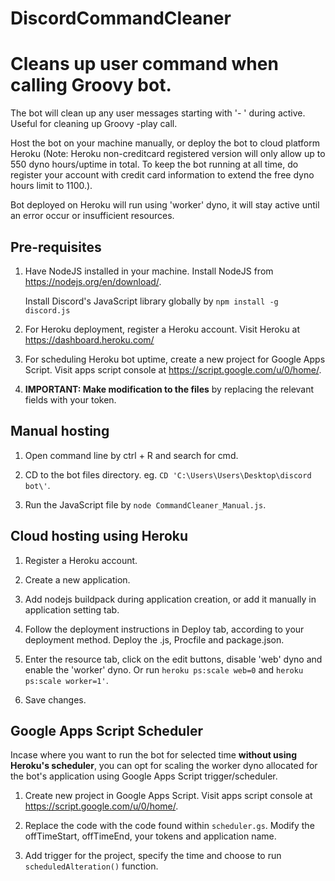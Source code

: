 # DiscordCommandCleaner
<h1>Cleans up user command when calling Groovy bot.</h1>
The bot will clean up any user messages starting with '- ' during active. Useful for cleaning up Groovy -play call.

Host the bot on your machine manually, or deploy the bot to cloud platform Heroku (Note: Heroku non-creditcard registered version will only allow up to 550 dyno hours/uptime in total. 
To keep the bot running at all time, do register your account with credit card information to extend the free dyno hours limit to 1100.). 

Bot deployed on Heroku will run using 'worker' dyno, it will stay active until an error occur or insufficient resources.

<h2>Pre-requisites</h2>

1. Have NodeJS installed in your machine. Install NodeJS from https://nodejs.org/en/download/.

	Install Discord's JavaScript library globally by `npm install -g discord.js`

2. For Heroku deployment, register a Heroku account. Visit Heroku at https://dashboard.heroku.com/

3. For scheduling Heroku bot uptime, create a new project for Google Apps Script. Visit apps script console at https://script.google.com/u/0/home/.

4. **IMPORTANT: Make modification to the files** by replacing the relevant fields with your token.

<h2>Manual hosting</h2>

1. Open command line by ctrl + R and search for cmd.

2. CD to the bot files directory. eg. `CD 'C:\Users\Users\Desktop\discord bot\'`.

3. Run the JavaScript file by `node CommandCleaner_Manual.js`.


<h2>Cloud hosting using Heroku</h2>

1. Register a Heroku account. 

2. Create a new application.

3. Add nodejs buildpack during application creation, or add it manually in application setting tab.

4. Follow the deployment instructions in Deploy tab, according to your deployment method. Deploy the .js, Procfile and package.json.

5. Enter the resource tab, click on the edit buttons, disable 'web' dyno and enable the 'worker' dyno. Or run `heroku ps:scale web=0` and `heroku ps:scale worker=1'`.

6. Save changes.

<h2>Google Apps Script Scheduler</h2>

Incase where you want to run the bot for selected time **without using Heroku's scheduler**, you can opt for scaling the worker dyno allocated for the bot's application using Google Apps Script trigger/scheduler.

1. Create new project in Google Apps Script. Visit apps script console at https://script.google.com/u/0/home/.

2. Replace the code with the code found within `scheduler.gs`. Modify the offTimeStart, offTimeEnd, your tokens and application name.

3. Add trigger for the project, specify the time and choose to run `scheduledAlteration()` function. 


